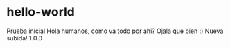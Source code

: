 # hello-world
Prueba inicial
Hola humanos, como va todo por ahi?
Ojala que bien :)
Nueva subida! 1.0.0
